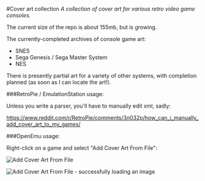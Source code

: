 #Cover art collection
*A collection of cover art for various retro video game consoles.*

The current size of the repo is about 155mb, but is growing.

The currently-completed archives of console game art:

 - SNES
 - Sega Genesis / Sega Master System
 - NES

 There is presently partial art for a variety of other systems, with completion planned (as soon as I can locate the art!).

###RetroPie / EmulationStation usage:

Unless you write a parser, you'll have to manually edit xml, sadly:

https://www.reddit.com/r/RetroPie/comments/3n032p/how_can_i_manually_add_cover_art_to_my_games/

###OpenEmu usage:

Right-click on a game and select "Add Cover Art From File":

![Add Cover Art From File](http://i.imgur.com/fJm2OLl.png "Add Cover Art From File")

![Add Cover Art From File - successfully loading an image](http://i.imgur.com/tIqXaGW.png "Add Cover Art From File - successfully loading an image")